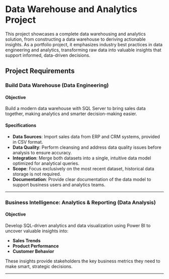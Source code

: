 # Data Warehouse and Analytics Project
This project showcases a complete data warehousing and analytics solution, from constructing a data warehouse to deriving actionable insights. As a portfolio project, it emphasizes industry best practices in data engineering and analytics, transforming raw data into valuable insights that support informed, data-driven decisions.

## Project Requirements
### Build Data Warehouse (Data Engineering)

#### Objective
Build a modern data warehouse with SQL Server to bring sales data together, making analytics and smarter decision-making easier.

#### Specifications
- **Data Sources**: Import sales data from ERP and CRM systems, provided in CSV format.
- **Data Quality**: Perform cleansing and address data quality issues before analysis to ensure accuracy.
- **Integration**: Merge both datasets into a single, intuitive data model optimized for analytical queries.
- **Scope**: Focus exclusively on the most recent dataset, historical data storage is not required.
- **Documentation**: Provide clear documentation of the data model to support business users and analytics teams.

---

### Business Intelligence: Analytics & Reporting (Data Analysis)

#### Objective
Develop SQL-driven analytics and data visualization using Power BI to uncover valuable insights into:
- **Sales Trends**
- **Product Performance**
- **Customer Behavior**

These insights provide stakeholders the key business metrics they need to make smart, strategic decisions.  

---




